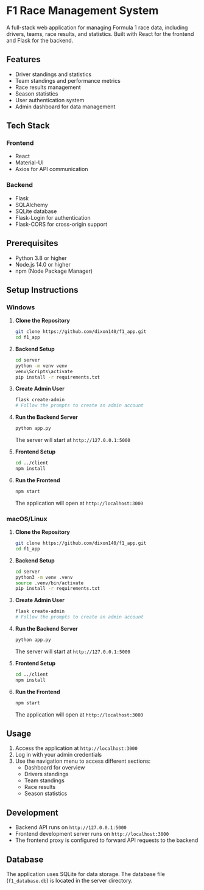 # F1 Race Management System

A full-stack web application for managing Formula 1 race data, including drivers, teams, race results, and statistics. Built with React for the frontend and Flask for the backend.

## Features

- Driver standings and statistics
- Team standings and performance metrics
- Race results management
- Season statistics
- User authentication system
- Admin dashboard for data management

## Tech Stack

### Frontend
- React
- Material-UI
- Axios for API communication

### Backend
- Flask
- SQLAlchemy
- SQLite database
- Flask-Login for authentication
- Flask-CORS for cross-origin support

## Prerequisites

- Python 3.8 or higher
- Node.js 14.0 or higher
- npm (Node Package Manager)

## Setup Instructions

### Windows

1. **Clone the Repository**
   ```bash
   git clone https://github.com/dixon140/f1_app.git
   cd f1_app
   ```

2. **Backend Setup**
   ```bash
   cd server
   python -m venv venv
   venv\Scripts\activate
   pip install -r requirements.txt
   ```

3. **Create Admin User**
   ```bash
   flask create-admin
   # Follow the prompts to create an admin account
   ```

4. **Run the Backend Server**
   ```bash
   python app.py
   ```
   The server will start at `http://127.0.0.1:5000`

5. **Frontend Setup**
   ```bash
   cd ../client
   npm install
   ```

6. **Run the Frontend**
   ```bash
   npm start
   ```
   The application will open at `http://localhost:3000`

### macOS/Linux

1. **Clone the Repository**
   ```bash
   git clone https://github.com/dixon140/f1_app.git
   cd f1_app
   ```

2. **Backend Setup**
   ```bash
   cd server
   python3 -m venv .venv
   source .venv/bin/activate
   pip install -r requirements.txt
   ```

3. **Create Admin User**
   ```bash
   flask create-admin
   # Follow the prompts to create an admin account
   ```

4. **Run the Backend Server**
   ```bash
   python app.py
   ```
   The server will start at `http://127.0.0.1:5000`

5. **Frontend Setup**
   ```bash
   cd ../client
   npm install
   ```

6. **Run the Frontend**
   ```bash
   npm start
   ```
   The application will open at `http://localhost:3000`

## Usage

1. Access the application at `http://localhost:3000`
2. Log in with your admin credentials
3. Use the navigation menu to access different sections:
   - Dashboard for overview
   - Drivers standings
   - Team standings
   - Race results
   - Season statistics

## Development

- Backend API runs on `http://127.0.0.1:5000`
- Frontend development server runs on `http://localhost:3000`
- The frontend proxy is configured to forward API requests to the backend

## Database

The application uses SQLite for data storage. The database file (`f1_database.db`) is located in the server directory.
